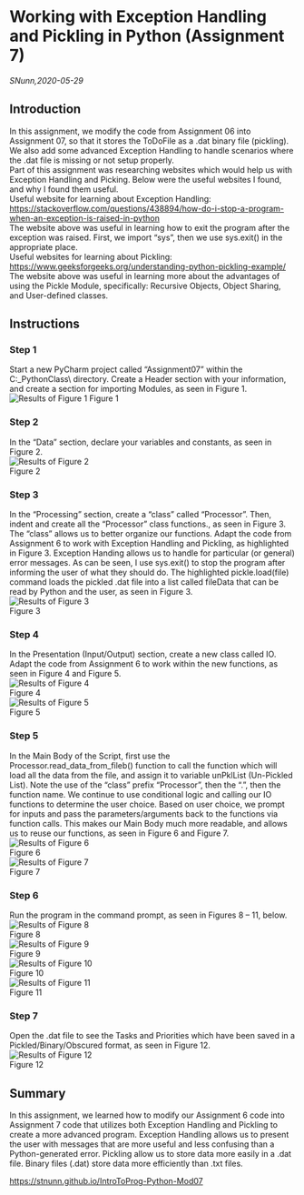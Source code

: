 # Working with Exception Handling and Pickling in Python (Assignment 7)
*SNunn,2020-05-29*
## Introduction
In this assignment, we modify the code from Assignment 06 into Assignment 07, so that it stores the ToDoFile as a .dat binary file (pickling).  We also add some advanced Exception Handling to handle scenarios where the .dat file is missing or not setup properly.  
Part of this assignment was researching websites which would help us with Exception Handling and Picking.  Below were the useful websites I found, and why I found them useful.  
Useful website for learning about Exception Handling:  
https://stackoverflow.com/questions/438894/how-do-i-stop-a-program-when-an-exception-is-raised-in-python  
The website above was useful in learning how to exit the program after the exception was raised.  First, we import “sys”, then we use sys.exit() in the appropriate place.  
Useful websites for learning about Pickling:  
https://www.geeksforgeeks.org/understanding-python-pickling-example/  
The website above was useful in learning more about the advantages of using the Pickle Module, specifically: Recursive Objects, Object Sharing, and User-defined classes.  

## Instructions
### Step 1
Start a new PyCharm project called “Assignment07” within the C:\_PythonClass\ directory.  Create a Header section with your information, and create a section for importing Modules, as seen in Figure 1.  
![Results of Figure 1](https://stnunn.github.io/IntroToProg-Python-Mod07/Figure01.png "Results of Figure 1")
Figure 1
### Step 2
In the “Data” section, declare your variables and constants, as seen in Figure 2.  
![Results of Figure 2](https://stnunn.github.io/IntroToProg-Python-Mod07/Figure02.png "Results of Figure 2")  
Figure 2
### Step 3
In the “Processing” section, create a “class” called “Processor”.  Then, indent and create all the “Processor” class functions., as seen in Figure 3.  The “class” allows us to better organize our functions.  Adapt the code from Assignment 6 to work with Exception Handling and Pickling, as highlighted in Figure 3.  Exception Handing allows us to handle for particular (or general) error messages.  As can be seen, I use sys.exit() to stop the program after informing the user of what they should do.  The highlighted pickle.load(file) command loads the pickled .dat file into a list called fileData that can be read by Python and the user, as seen in Figure 3.  
![Results of Figure 3](https://stnunn.github.io/IntroToProg-Python-Mod07/Figure03.png "Results of Figure 3")  
Figure 3  
### Step 4
In the Presentation (Input/Output) section, create a new class called IO.  Adapt the code from Assignment 6 to work within the new functions, as seen in Figure 4 and Figure 5.  
![Results of Figure 4](https://stnunn.github.io/IntroToProg-Python-Mod07/Figure04.png "Results of Figure 4")  
Figure 4  
![Results of Figure 5](https://stnunn.github.io/IntroToProg-Python-Mod07/Figure05.png "Results of Figure 5")  
Figure 5  
### Step 5
In the Main Body of the Script, first use the Processor.read_data_from_fileb() function to call the function which will load all the data from the file, and assign it to variable unPklList (Un-Pickled List).  Note the use of the “class” prefix “Processor”, then the “.”, then the function name.  We continue to use conditional logic and calling our IO functions to determine the user choice.  Based on user choice, we prompt for inputs and pass the parameters/arguments back to the functions via function calls.  This makes our Main Body much more readable, and allows us to reuse our functions, as seen in Figure 6 and Figure 7.  
![Results of Figure 6](https://stnunn.github.io/IntroToProg-Python-Mod07/Figure06.png "Results of Figure 6")  
Figure 6  
![Results of Figure 7](https://stnunn.github.io/IntroToProg-Python-Mod07/Figure07.png "Results of Figure 7")  
Figure 7  
### Step 6
Run the program in the command prompt, as seen in Figures 8 – 11, below.  
![Results of Figure 8](https://stnunn.github.io/IntroToProg-Python-Mod07/Figure08.png "Results of Figure 8")  
Figure 8  
![Results of Figure 9](https://stnunn.github.io/IntroToProg-Python-Mod07/Figure09.png "Results of Figure 9")  
Figure 9  
![Results of Figure 10](https://stnunn.github.io/IntroToProg-Python-Mod07/Figure10.png "Results of Figure 10")  
Figure 10  
![Results of Figure 11](https://stnunn.github.io/IntroToProg-Python-Mod07/Figure11.png "Results of Figure 11")  
Figure 11  
### Step 7
Open the .dat file to see the Tasks and Priorities which have been saved in a Pickled/Binary/Obscured format, as seen in Figure 12.  
![Results of Figure 12](https://stnunn.github.io/IntroToProg-Python-Mod07/Figure12.png "Results of Figure 12")  
Figure 12  
## Summary
In this assignment, we learned how to modify our Assignment 6 code into Assignment 7 code that utilizes both Exception Handling and Pickling to create a more advanced program.  Exception Handling allows us to present the user with messages that are more useful and less confusing than a Python-generated error.  Pickling allow us to store data more easily in a .dat file.  Binary files (.dat) store data more efficiently than .txt files.

https://stnunn.github.io/IntroToProg-Python-Mod07

